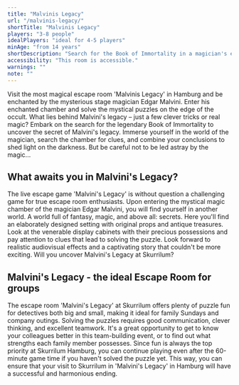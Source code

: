 ```yaml
---
title: "Malvinis Legacy"
url: "/malvinis-legacy/"
shortTitle: "Malvinis Legacy"
players: "3-8 people"
idealPlayers: "ideal for 4-5 players"
minAge: "from 14 years"
shortDescription: "Search for the Book of Immortality in a magician's enchanted chamber."
accessibility: "This room is accessible."
warnings: ""
note: ""
---
```


Visit the most magical escape room 'Malvinis Legacy' in Hamburg and be enchanted by the mysterious stage magician Edgar Malvini. Enter his enchanted chamber and solve the mystical puzzles on the edge of the occult. What lies behind Malvini's legacy – just a few clever tricks or real magic? Embark on the search for the legendary Book of Immortality to uncover the secret of Malvini's legacy. Immerse yourself in the world of the magician, search the chamber for clues, and combine your conclusions to shed light on the darkness. But be careful not to be led astray by the magic...

## What awaits you in Malvini's Legacy?

The live escape game 'Malvini's Legacy' is without question a challenging game for true escape room enthusiasts. Upon entering the mystical magic chamber of the magician Edgar Malvini, you will find yourself in another world. A world full of fantasy, magic, and above all: secrets. Here you'll find an elaborately designed setting with original props and antique treasures. Look at the venerable display cabinets with their precious possessions and pay attention to clues that lead to solving the puzzle. Look forward to realistic audiovisual effects and a captivating story that couldn't be more exciting. Will you uncover Malvini's Legacy at Skurrilum?


## Malvini's Legacy - the ideal Escape Room for groups

The escape room 'Malvini's Legacy' at Skurrilum offers plenty of puzzle fun for detectives both big and small, making it ideal for family Sundays and company outings. Solving the puzzles requires good communication, clever thinking, and excellent teamwork. It's a great opportunity to get to know your colleagues better in this team-building event, or to find out what strengths each family member possesses. Since fun is always the top priority at Skurrilum Hamburg, you can continue playing even after the 60-minute game time if you haven't solved the puzzle yet. This way, you can ensure that your visit to Skurrilum in 'Malvini's Legacy' in Hamburg will have a successful and harmonious ending.
